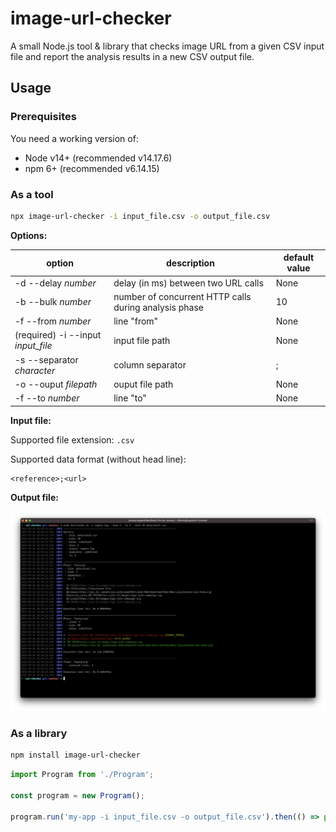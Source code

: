 # image-url-checker

A small Node.js tool & library that checks image URL from a given CSV input file and report the analysis results in a new CSV output file. 

## Usage

### Prerequisites

You need a working version of:
* Node v14+ (recommended v14.17.6)
* npm 6+ (recommended v6.14.15)

### As a tool

```bash
npx image-url-checker -i input_file.csv -o output_file.csv
```

**Options:**

| option | description | default value |
| ------ | ----------- | ------------- |
| -d --delay _number_ | delay (in ms) between two URL calls | None |
| -b --bulk _number_ | number of concurrent HTTP calls during analysis phase | 10 |
| -f --from _number_ | line "from" | None |
| (required) -i --input _input_file_ | input file path | None |
| -s --separator _character_ | column separator | ; |
| -o --ouput _filepath_ | ouput file path | None |
| -f --to _number_ | line "to" | None |

**Input file:**

Supported file extension: `.csv`

Supported data format (without head line):
``` 
<reference>;<url>
```

**Output file:**

![Screenshot](docs/image-url-checker_screenshot.png)

### As a library

```bash
npm install image-url-checker
```

```javascript
import Program from './Program';

const program = new Program();

program.run('my-app -i input_file.csv -o output_file.csv').then(() => process.exit(0));
```
